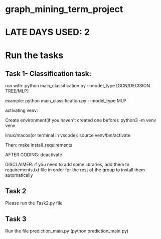 # graph_mining_term_project


# LATE DAYS USED: 2

# Run the tasks


## Task 1-  Classification task:
run with:
python main_classification.py --model_type [GCN/DECISION TREE/MLP]

example:
python main_classification.py --model_type MLP  


activating venv:

Create environment(if you haven't created one before):
python3 -m venv venv

linux/macos(or terminal in vscode):
source venv/bin/activate

Then:
make install_requirements


AFTER CODING:
deactivate

DISCLAIMER:
if you need to add some libraries, add them to requirements.txt file in order for the rest of the group to install them automatically


## Task 2
Please run the Task2.py file

## Task 3
Run the file prediction_main.py (python prediction_main.py)
